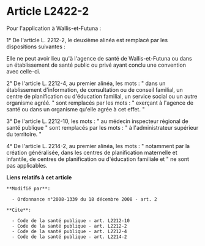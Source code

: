 # Article L2422-2

Pour l'application à Wallis-et-Futuna : 

1° De l'article L. 2212-2, le deuxième alinéa est remplacé par les dispositions suivantes : 

Elle ne peut avoir lieu qu'à l'agence de santé de Wallis-et-Futuna ou dans un établissement de santé public ou privé ayant
conclu une convention avec celle-ci. 

2° De l'article L. 2212-4, au premier alinéa, les mots : " dans un établissement d'information, de consultation ou de conseil
familial, un centre de planification ou d'éducation familial, un service social ou un autre organisme agréé. " sont remplacés
par les mots : " exerçant à l'agence de santé ou dans un organisme qu'elle agrée à cet effet. " 

3° De l'article L. 2212-10, les mots : " au médecin inspecteur régional de santé publique " sont remplacés par les mots : " à
l'administrateur supérieur du territoire. " 

4° De l'article L. 2214-2, au premier alinéa, les mots : " notamment par la création généralisée, dans les centres de
planification maternelle et infantile, de centres de planification ou d'éducation familiale et " ne sont pas applicables.

**Liens relatifs à cet article**

	**Modifié par**:

	  - Ordonnance n°2008-1339 du 18 décembre 2008 - art. 2

	**Cite**:

	  - Code de la santé publique - art. L2212-10
	  - Code de la santé publique - art. L2212-2
	  - Code de la santé publique - art. L2212-4
	  - Code de la santé publique - art. L2214-2
